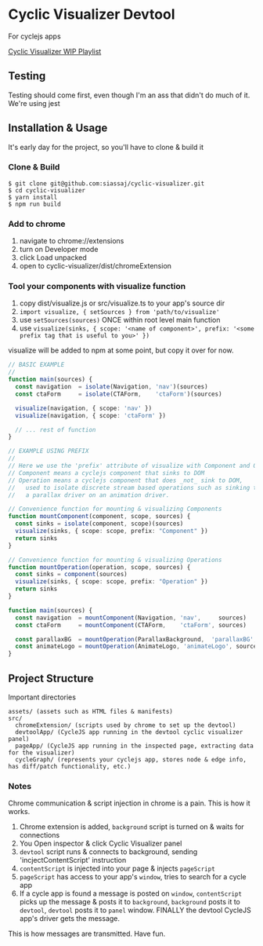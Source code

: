# Cyclic Visualizer Devtool
For cyclejs apps

[Cyclic Visualizer WIP Playlist](https://www.youtube.com/playlist?list=PLQL3wlBb5AvQpX8kP1pOgPZr4alADVAHK)

## Testing
Testing should come first, even though I'm an ass that didn't do much of it.
We're using jest


## Installation & Usage
It's early day for the project, so you'll have to clone & build it


### Clone & Build
```
$ git clone git@github.com:siassaj/cyclic-visualizer.git
$ cd cyclic-visualizer
$ yarn install
$ npm run build
```


### Add to chrome
1. navigate to chrome://extensions
1. turn on Developer mode
1. click Load unpacked
1. open to cyclic-visualizer/dist/chromeExtension


### Tool your components with visualize function
1. copy dist/visualize.js or src/visualize.ts to your app's source dir
1. ```import visualize, { setSources } from 'path/to/visualize'```
1. use ```setSources(sources)``` ONCE within root level main function
1. use ```visualize(sinks, { scope: '<name of component>', prefix: '<some prefix tag that is useful to you>' })```

visualize will be added to npm at some point, but copy it over for now.

```typescript
// BASIC EXAMPLE
//
function main(sources) {
  const navigation  = isolate(Navigation, 'nav')(sources)
  const ctaForm     = isolate(CTAForm,    'ctaForm')(sources)

  visualize(navigation, { scope: 'nav' })
  visualize(navigation, { scope: 'ctaForm' })

  // ... rest of function
}

// EXAMPLE USING PREFIX
//
// Here we use the 'prefix' attribute of visualize with Component and Operation
// Component means a cyclejs component that sinks to DOM
// Operation means a cyclejs component that does _not_ sink to DOM,
//   used to isolate discrete stream based operations such as sinking to
//   a parallax driver on an animation driver.

// Convenience function for mounting & visualizing Components
function mountComponent(component, scope, sources) {
  const sinks = isolate(component, scope)(sources)
  visualize(sinks, { scope: scope, prefix: "Component" })
  return sinks
}

// Convenience function for mounting & visualizing Operations
function mountOperation(operation, scope, sources) {
  const sinks = component(sources)
  visualize(sinks, { scope: scope, prefix: "Operation" })
  return sinks
}

function main(sources) {
  const navigation  = mountComponent(Navigation, 'nav',     sources)
  const ctaForm     = mountComponent(CTAForm,    'ctaForm', sources)

  const parallaxBG  = mountOperation(ParallaxBackground,  'parallaxBG',  sources)
  const animateLogo = mountOperation(AnimateLogo, 'animateLogo', sources)
}
```


## Project Structure
Important directories
```
assets/ (assets such as HTML files & manifests)
src/
  chromeExtension/ (scripts used by chrome to set up the devtool)
  devtoolApp/ (CycleJS app running in the devtool cyclic visualizer panel)
  pageApp/ (CycleJS app running in the inspected page, extracting data for the visualizer)
  cycleGraph/ (represents your cyclejs app, stores node & edge info, has diff/patch functionality, etc.)
```


### Notes
Chrome communication & script injection in chrome is a pain. This is how it works.
1. Chrome extension is added, ```background``` script is turned on & waits for connections
1. You Open inspector & click Cyclic Visualizer panel
1. ```devtool``` script runs & connects to background, sending 'incjectContentScript' instruction
1. ```contentScript``` is injected into your page & injects ```pageScript```
1. ```pageScript``` has access to your app's ```window```, tries to search for a cycle app
1. If a cycle app is found a message is posted on ```window```, ```contentScript``` picks up the message & posts it to ```background```, ```background``` posts it to ```devtool```, ```devtool``` posts it to ```panel``` window. FINALLY the devtool CycleJS app's driver gets the message.

This is how messages are transmitted. Have fun.
